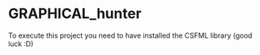 # GRAPHICAL_hunter


To execute this project you need to have installed the CSFML library (good luck :D)